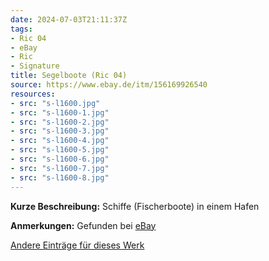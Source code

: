 ```yaml
---
date: 2024-07-03T21:11:37Z
tags:
- Ric 04
- eBay
- Ric
- Signature
title: Segelboote (Ric 04)
source: https://www.ebay.de/itm/156169926540
resources:
- src: "s-l1600.jpg"
- src: "s-l1600-1.jpg"
- src: "s-l1600-2.jpg"
- src: "s-l1600-3.jpg"
- src: "s-l1600-4.jpg"
- src: "s-l1600-5.jpg"
- src: "s-l1600-6.jpg"
- src: "s-l1600-7.jpg"
- src: "s-l1600-8.jpg"
---
```


**Kurze Beschreibung:** Schiffe (Fischerboote) in einem Hafen

**Anmerkungen:** Gefunden bei [eBay](https://www.ebay.de/itm/156169926540)

[Andere Einträge für dieses Werk](/de/tags/ric-04)
